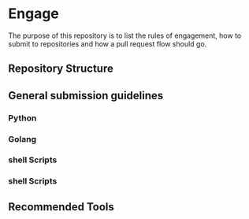 # Engage
The purpose of this repository is to list the rules of engagement, how to submit to repositories and how a pull request flow should go.

## Repository Structure
<Description Place Holder>
<Link to dedicated MD file with info specific to this section>

## General submission guidelines
<Description Place Holder>
<Link to dedicated MD file with info specific to this section>

### Python
<Description Place Holder>
<Link to dedicated MD file with info specific to this section>

### Golang
<Description Place Holder>
<Link to dedicated MD file with info specific to this section>

### shell Scripts
<Description Place Holder>
<Link to dedicated MD file with info specific to this section>

### shell Scripts
<Description Place Holder>
<Link to dedicated MD file with info specific to this section>


## Recommended Tools
<This section might move into the dedicated MD files>
<Description Place Holder>
<Link to dedicated MD file with info specific to this section>
